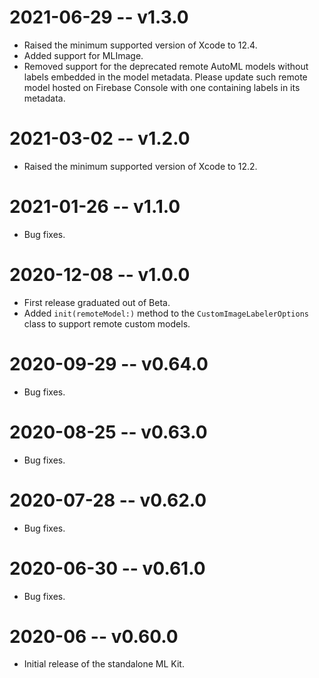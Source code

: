 # 2021-06-29 -- v1.3.0
- Raised the minimum supported version of Xcode to 12.4.
- Added support for MLImage.
- Removed support for the deprecated remote AutoML models without labels
  embedded in the model metadata. Please update such remote model hosted
  on Firebase Console with one containing labels in its metadata.
# 2021-03-02 -- v1.2.0
- Raised the minimum supported version of Xcode to 12.2.
# 2021-01-26 -- v1.1.0
- Bug fixes.
# 2020-12-08 -- v1.0.0
- First release graduated out of Beta.
- Added `init(remoteModel:)` method to the `CustomImageLabelerOptions` class to
  support remote custom models.
# 2020-09-29 -- v0.64.0
- Bug fixes.
# 2020-08-25 -- v0.63.0
- Bug fixes.
# 2020-07-28 -- v0.62.0
- Bug fixes.
# 2020-06-30 -- v0.61.0
- Bug fixes.
# 2020-06 -- v0.60.0
- Initial release of the standalone ML Kit.

